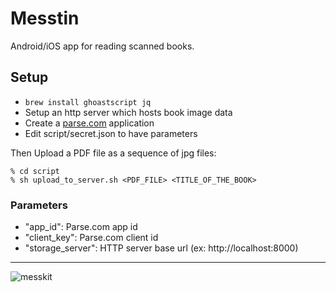 Messtin
=======

Android/iOS app for reading scanned books.

Setup
-----

- `brew install ghoastscript jq`
- Setup an http server which hosts book image data
- Create a [parse.com](http://parse.com) application
- Edit script/secret.json to have parameters

Then Upload a PDF file as a sequence of jpg files:

    % cd script
    % sh upload_to_server.sh <PDF_FILE> <TITLE_OF_THE_BOOK>

### Parameters

- "app\_id": Parse.com app id
- "client\_key": Parse.com client id
- "storage\_server": HTTP server base url (ex: http://localhost:8000)

----

![messkit](http://upload.wikimedia.org/wikipedia/commons/6/6b/Japanese_Messkit_CylinderType_2.JPG)
